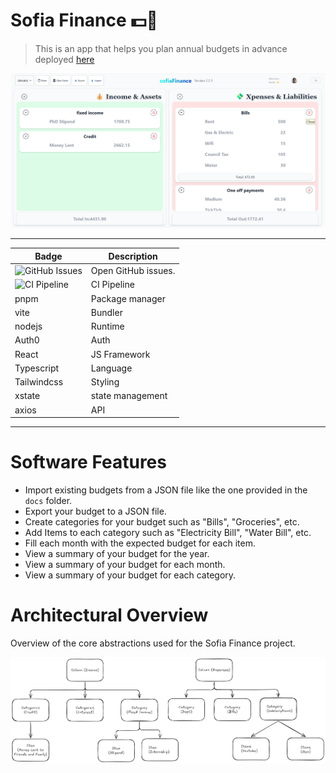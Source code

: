 # Sofia Finance 💵🍃
> This is an app that helps you plan annual budgets in advance deployed [here](https://kesler20.github.io/sofia_finance/)

![Application UI](docs/App%20UI.png)

---

| Badge                                                                                              | Description                                     |
| -------------------------------------------------------------------------------------------------- | ----------------------------------------------- |
| ![GitHub Issues](https://img.shields.io/github/issues/kesler20/sofia_finance)                      | Open GitHub issues.                             |
| ![CI Pipeline](https://github.com/kesler20/sofia_finance/actions/workflows/ci.yml/badge.svg)       | CI Pipeline                                     |
| pnpm                                                                                               | Package manager                                 |
| vite                                                                                               | Bundler                                         |
| nodejs                                                                                             | Runtime                                         |
| Auth0                                                                                              | Auth                                            |
| React                                                                                              | JS Framework                                    |
| Typescript                                                                                         | Language                                        |
| Tailwindcss                                                                                        | Styling                                         |
| xstate                                                                                             | state management                                |
| axios                                                                                              | API                                             |

---


# Software Features

- Import existing budgets from a JSON file like the one provided in the `docs` folder.
- Export your budget to a JSON file.
- Create categories for your budget such as "Bills", "Groceries", etc.
- Add Items to each category such as "Electricity Bill", "Water Bill", etc.
- Fill each month with the expected budget for each item.
- View a summary of your budget for the year.
- View a summary of your budget for each month.
- View a summary of your budget for each category.


# Architectural Overview
Overview of the core abstractions used for the Sofia Finance project.

![architectural diagram](docs/sofia_finance_architectural%20diagram.png)



